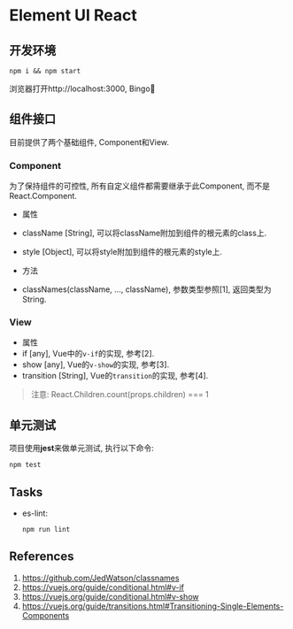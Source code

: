 # Element UI React

## 开发环境

```shell
npm i && npm start
```
浏览器打开http://localhost:3000, Bingo🍺

## 组件接口

目前提供了两个基础组件, Component和View.

### Component

为了保持组件的可控性, 所有自定义组件都需要继承于此Component, 而不是React.Component.

* 属性
 * className [String], 可以将className附加到组件的根元素的class上.
 * style [Object], 可以将style附加到组件的根元素的style上.

* 方法
 * classNames(className, ..., className), 参数类型参照[1], 返回类型为String.

### View

* 属性
 * if [any], Vue中的`v-if`的实现, 参考[2].
 * show [any], Vue的`v-show`的实现, 参考[3].
 * transition [String], Vue的`transition`的实现, 参考[4].

> 注意: React.Children.count(props.children) === 1

## 单元测试

项目使用**jest**来做单元测试, 执行以下命令:

```shell
npm test
```

## Tasks

* es-lint:
    ```shell
    npm run lint
    ```

## References
1. https://github.com/JedWatson/classnames
2. https://vuejs.org/guide/conditional.html#v-if
3. https://vuejs.org/guide/conditional.html#v-show
4. https://vuejs.org/guide/transitions.html#Transitioning-Single-Elements-Components
